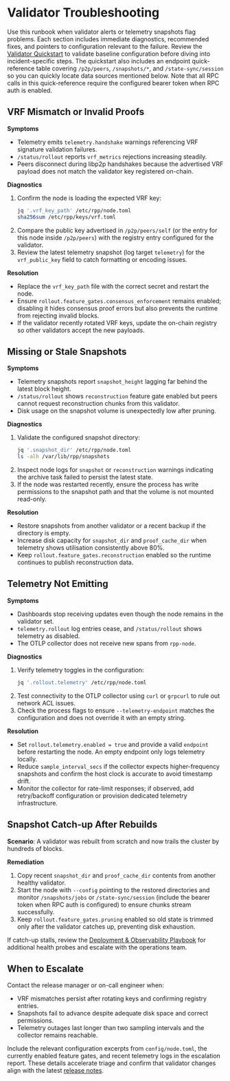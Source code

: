 # Validator Troubleshooting

Use this runbook when validator alerts or telemetry snapshots flag problems.
Each section includes immediate diagnostics, recommended fixes, and pointers to
configuration relevant to the failure. Review the
[Validator Quickstart](./validator_quickstart.md) to validate baseline
configuration before diving into incident-specific steps. The quickstart also
includes an endpoint quick-reference table covering `/p2p/peers`,
`/snapshots/*`, and `/state-sync/session` so you can quickly locate data sources
mentioned below. Note that all RPC calls in this quick-reference require the
configured bearer token when RPC auth is enabled.

## VRF Mismatch or Invalid Proofs

**Symptoms**

- Telemetry emits `telemetry.handshake` warnings referencing VRF signature
  validation failures.
- `/status/rollout` reports `vrf_metrics` rejections increasing steadily.
- Peers disconnect during libp2p handshakes because the advertised VRF payload
  does not match the validator key registered on-chain.

**Diagnostics**

1. Confirm the node is loading the expected VRF key:
   ```sh
   jq '.vrf_key_path' /etc/rpp/node.toml
   sha256sum /etc/rpp/keys/vrf.toml
   ```
2. Compare the public key advertised in `/p2p/peers/self` (or the entry for
   this node inside `/p2p/peers`) with the registry entry configured for the
   validator.
3. Review the latest telemetry snapshot (log target `telemetry`) for the
   `vrf_public_key` field to catch formatting or encoding issues.

**Resolution**

- Replace the `vrf_key_path` file with the correct secret and restart the node.
- Ensure `rollout.feature_gates.consensus_enforcement` remains enabled; disabling
  it hides consensus proof errors but also prevents the runtime from rejecting
  invalid blocks.
- If the validator recently rotated VRF keys, update the on-chain registry so
  other validators accept the new payloads.

## Missing or Stale Snapshots

**Symptoms**

- Telemetry snapshots report `snapshot_height` lagging far behind the latest
  block height.
- `/status/rollout` shows `reconstruction` feature gate enabled but peers cannot
  request reconstruction chunks from this validator.
- Disk usage on the snapshot volume is unexpectedly low after pruning.

**Diagnostics**

1. Validate the configured snapshot directory:
   ```sh
   jq '.snapshot_dir' /etc/rpp/node.toml
   ls -alh /var/lib/rpp/snapshots
   ```
2. Inspect node logs for `snapshot` or `reconstruction` warnings indicating the
   archive task failed to persist the latest state.
3. If the node was restarted recently, ensure the process has write permissions
   to the snapshot path and that the volume is not mounted read-only.

**Resolution**

- Restore snapshots from another validator or a recent backup if the directory
  is empty.
- Increase disk capacity for `snapshot_dir` and `proof_cache_dir` when telemetry
  shows utilisation consistently above 80%.
- Keep `rollout.feature_gates.reconstruction` enabled so the runtime continues
  to publish reconstruction data.

## Telemetry Not Emitting

**Symptoms**

- Dashboards stop receiving updates even though the node remains in the validator set.
- `telemetry.rollout` log entries cease, and `/status/rollout` shows telemetry as
  disabled.
- The OTLP collector does not receive new spans from `rpp-node`.

**Diagnostics**

1. Verify telemetry toggles in the configuration:
   ```sh
   jq '.rollout.telemetry' /etc/rpp/node.toml
   ```
2. Test connectivity to the OTLP collector using `curl` or `grpcurl` to rule out
   network ACL issues.
3. Check the process flags to ensure `--telemetry-endpoint` matches the
   configuration and does not override it with an empty string.

**Resolution**

- Set `rollout.telemetry.enabled = true` and provide a valid `endpoint` before
  restarting the node. An empty endpoint only logs telemetry locally.
- Reduce `sample_interval_secs` if the collector expects higher-frequency
  snapshots and confirm the host clock is accurate to avoid timestamp drift.
- Monitor the collector for rate-limit responses; if observed, add retry/backoff
  configuration or provision dedicated telemetry infrastructure.

## Snapshot Catch-up After Rebuilds

**Scenario**: A validator was rebuilt from scratch and now trails the cluster by
hundreds of blocks.

**Remediation**

1. Copy recent `snapshot_dir` and `proof_cache_dir` contents from another
   healthy validator.
2. Start the node with `--config` pointing to the restored directories and
   monitor `/snapshots/jobs` or `/state-sync/session` (include the bearer token
   when RPC auth is configured) to ensure chunks stream successfully.
3. Keep `rollout.feature_gates.pruning` enabled so old state is trimmed only
   after the validator catches up, preventing disk exhaustion.

If catch-up stalls, review the [Deployment & Observability Playbook](./deployment_observability.md)
for additional health probes and escalate with the operations team.

## When to Escalate

Contact the release manager or on-call engineer when:

- VRF mismatches persist after rotating keys and confirming registry entries.
- Snapshots fail to advance despite adequate disk space and correct permissions.
- Telemetry outages last longer than two sampling intervals and the collector
  remains reachable.

Include the relevant configuration excerpts from `config/node.toml`, the
currently enabled feature gates, and recent telemetry logs in the escalation
report. These details accelerate triage and confirm that validator changes align
with the latest [release notes](../RELEASE_NOTES.md).
